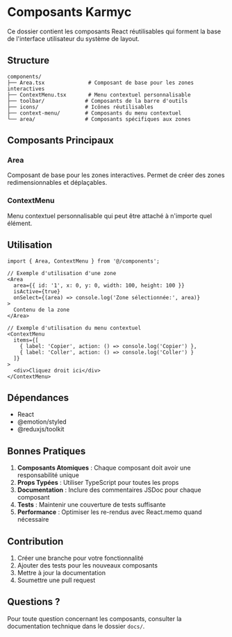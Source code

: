 # Composants Karmyc

Ce dossier contient les composants React réutilisables qui forment la base de l'interface utilisateur du système de layout.

## Structure

```
components/
├── Area.tsx              # Composant de base pour les zones interactives
├── ContextMenu.tsx       # Menu contextuel personnalisable
├── toolbar/             # Composants de la barre d'outils
├── icons/               # Icônes réutilisables
├── context-menu/        # Composants du menu contextuel
└── area/                # Composants spécifiques aux zones
```

## Composants Principaux

### Area
Composant de base pour les zones interactives. Permet de créer des zones redimensionnables et déplaçables.

### ContextMenu
Menu contextuel personnalisable qui peut être attaché à n'importe quel élément.

## Utilisation

```tsx
import { Area, ContextMenu } from '@/components';

// Exemple d'utilisation d'une zone
<Area
  area={{ id: '1', x: 0, y: 0, width: 100, height: 100 }}
  isActive={true}
  onSelect={(area) => console.log('Zone sélectionnée:', area)}
>
  Contenu de la zone
</Area>

// Exemple d'utilisation du menu contextuel
<ContextMenu
  items={[
    { label: 'Copier', action: () => console.log('Copier') },
    { label: 'Coller', action: () => console.log('Coller') }
  ]}
>
  <div>Cliquez droit ici</div>
</ContextMenu>
```

## Dépendances

- React
- @emotion/styled
- @reduxjs/toolkit

## Bonnes Pratiques

1. **Composants Atomiques** : Chaque composant doit avoir une responsabilité unique
2. **Props Typées** : Utiliser TypeScript pour toutes les props
3. **Documentation** : Inclure des commentaires JSDoc pour chaque composant
4. **Tests** : Maintenir une couverture de tests suffisante
5. **Performance** : Optimiser les re-rendus avec React.memo quand nécessaire

## Contribution

1. Créer une branche pour votre fonctionnalité
2. Ajouter des tests pour les nouveaux composants
3. Mettre à jour la documentation
4. Soumettre une pull request

## Questions ?

Pour toute question concernant les composants, consulter la documentation technique dans le dossier `docs/`. 
